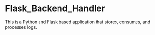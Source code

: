 # Flask_Backend_Handler
This is a Python and Flask based application that stores, consumes, and processes logs. 
